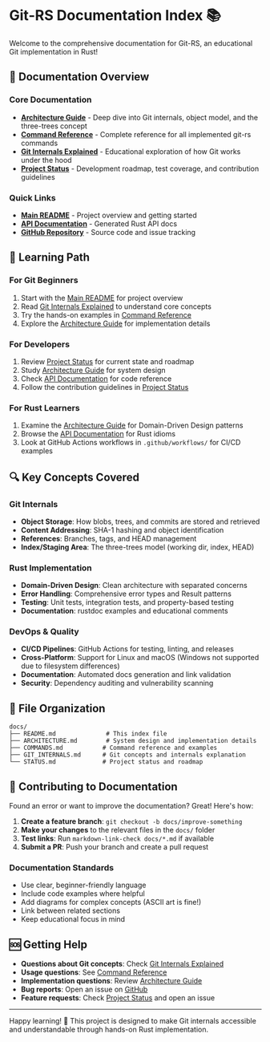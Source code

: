 # Git-RS Documentation Index 📚

Welcome to the comprehensive documentation for Git-RS, an educational Git implementation in Rust!

## 📖 Documentation Overview

### Core Documentation

- **[Architecture Guide](ARCHITECTURE.md)** - Deep dive into Git internals, object model, and the three-trees concept
- **[Command Reference](COMMANDS.md)** - Complete reference for all implemented git-rs commands
- **[Git Internals Explained](GIT_INTERNALS.md)** - Educational exploration of how Git works under the hood
- **[Project Status](STATUS.md)** - Development roadmap, test coverage, and contribution guidelines

### Quick Links

- **[Main README](../README.md)** - Project overview and getting started
- **[API Documentation](https://elsonwu.github.io/git-rs/)** - Generated Rust API docs
- **[GitHub Repository](https://github.com/elsonwu/git-rs)** - Source code and issue tracking

## 🎯 Learning Path

### For Git Beginners

1. Start with the [Main README](../README.md) for project overview
2. Read [Git Internals Explained](GIT_INTERNALS.md) to understand core concepts
3. Try the hands-on examples in [Command Reference](COMMANDS.md)
4. Explore the [Architecture Guide](ARCHITECTURE.md) for implementation details

### For Developers

1. Review [Project Status](STATUS.md) for current state and roadmap
2. Study [Architecture Guide](ARCHITECTURE.md) for system design
3. Check [API Documentation](https://elsonwu.github.io/git-rs/) for code reference
4. Follow the contribution guidelines in [Project Status](STATUS.md)

### For Rust Learners

1. Examine the [Architecture Guide](ARCHITECTURE.md) for Domain-Driven Design patterns
2. Browse the [API Documentation](https://elsonwu.github.io/git-rs/) for Rust idioms
3. Look at GitHub Actions workflows in `.github/workflows/` for CI/CD examples

## 🔍 Key Concepts Covered

### Git Internals

- **Object Storage**: How blobs, trees, and commits are stored and retrieved
- **Content Addressing**: SHA-1 hashing and object identification
- **References**: Branches, tags, and HEAD management
- **Index/Staging Area**: The three-trees model (working dir, index, HEAD)

### Rust Implementation

- **Domain-Driven Design**: Clean architecture with separated concerns
- **Error Handling**: Comprehensive error types and Result patterns
- **Testing**: Unit tests, integration tests, and property-based testing
- **Documentation**: rustdoc examples and educational comments

### DevOps & Quality

- **CI/CD Pipelines**: GitHub Actions for testing, linting, and releases
- **Cross-Platform**: Support for Linux and macOS (Windows not supported due to filesystem differences)
- **Documentation**: Automated docs generation and link validation
- **Security**: Dependency auditing and vulnerability scanning

## 📁 File Organization

```text
docs/
├── README.md              # This index file
├── ARCHITECTURE.md        # System design and implementation details
├── COMMANDS.md           # Command reference and examples  
├── GIT_INTERNALS.md      # Git concepts and internals explanation
└── STATUS.md             # Project status and roadmap
```

## 🤝 Contributing to Documentation

Found an error or want to improve the documentation? Great! Here's how:

1. **Create a feature branch**: `git checkout -b docs/improve-something`
2. **Make your changes** to the relevant files in the `docs/` folder
3. **Test links**: Run `markdown-link-check docs/*.md` if available
4. **Submit a PR**: Push your branch and create a pull request

### Documentation Standards

- Use clear, beginner-friendly language
- Include code examples where helpful
- Add diagrams for complex concepts (ASCII art is fine!)
- Link between related sections
- Keep educational focus in mind

## 🆘 Getting Help

- **Questions about Git concepts**: Check [Git Internals Explained](GIT_INTERNALS.md)
- **Usage questions**: See [Command Reference](COMMANDS.md)
- **Implementation questions**: Review [Architecture Guide](ARCHITECTURE.md)
- **Bug reports**: Open an issue on [GitHub](https://github.com/elsonwu/git-rs/issues)
- **Feature requests**: Check [Project Status](STATUS.md) and open an issue

---

Happy learning! 🦀 This project is designed to make Git internals accessible and understandable through hands-on Rust implementation.
